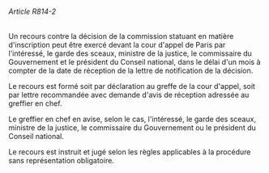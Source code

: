 ###### Article R814-2

Un recours contre la décision de la commission statuant en matière d'inscription peut être exercé devant la cour d'appel de Paris par l'intéressé, le garde des sceaux, ministre de la justice, le commissaire du Gouvernement et le président du Conseil national, dans le délai d'un mois à compter de la date de réception de la lettre de notification de la décision.

Le recours est formé soit par déclaration au greffe de la cour d'appel, soit par lettre recommandée avec demande d'avis de réception adressée au greffier en chef.

Le greffier en chef en avise, selon le cas, l'intéressé, le garde des sceaux, ministre de la justice, le commissaire du Gouvernement ou le président du Conseil national.

Le recours est instruit et jugé selon les règles applicables à la procédure sans représentation obligatoire.

